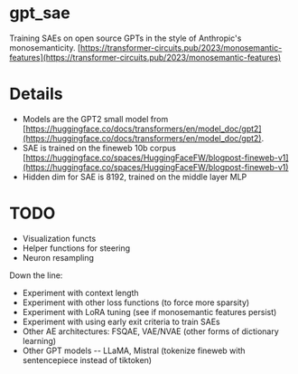 # gpt_sae
Training SAEs on open source GPTs in the style of Anthropic's monosemanticity. [https://transformer-circuits.pub/2023/monosemantic-features](https://transformer-circuits.pub/2023/monosemantic-features)

# Details
- Models are the GPT2 small model from [https://huggingface.co/docs/transformers/en/model_doc/gpt2](https://huggingface.co/docs/transformers/en/model_doc/gpt2). 
- SAE is trained on the fineweb 10b corpus [https://huggingface.co/spaces/HuggingFaceFW/blogpost-fineweb-v1](https://huggingface.co/spaces/HuggingFaceFW/blogpost-fineweb-v1)
- Hidden dim for SAE is 8192, trained on the middle layer MLP

# TODO
- Visualization functs
- Helper functions for steering
- Neuron resampling

Down the line:
- Experiment with context length
- Experiment with other loss functions (to force more sparsity)
- Experiment with LoRA tuning (see if monosemantic features persist)
- Experiment with using early exit criteria to train SAEs
- Other AE architectures: FSQAE, VAE/NVAE (other forms of dictionary learning)
- Other GPT models -- LLaMA, Mistral (tokenize fineweb with sentencepiece instead of tiktoken)
